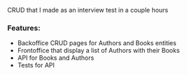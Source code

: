 CRUD that I made as an interview test in a couple hours

### Features:
- Backoffice CRUD pages for Authors and Books entities
- Frontoffice that display a list of Authors with their Books
- API for Books and Authors
- Tests for API
